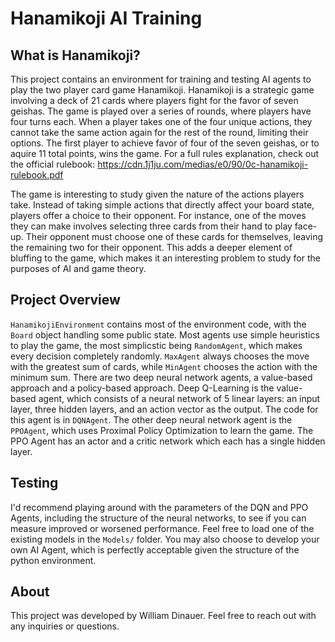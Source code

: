 # Hanamikoji AI Training

## What is Hanamikoji? 
This project contains an environment for training and testing AI agents to play the two player card game Hanamikoji.
Hanamikoji is a strategic game involving a deck of 21 cards where players fight for the favor of seven geishas. The game
is played over a series of rounds, where players have four turns each. When a player takes one of the four
unique actions, they cannot take the same action again for the rest of the round, limiting their options.
The first player to achieve favor of four of the seven geishas, or to aquire 11 total points, wins the game.
For a full rules explanation, check out the official rulebook: https://cdn.1j1ju.com/medias/e0/90/0c-hanamikoji-rulebook.pdf

The game is interesting to study given the nature of the actions players take. Instead of taking simple actions that
directly affect your board state, players offer a choice to their opponent. For instance, one of the moves they can make 
involves selecting three cards from their hand to play face-up. Their opponent must choose one of these cards for themselves,
leaving the remaining two for their opponent. This adds a deeper element of bluffing to the game, which makes it an interesting 
problem to study for the purposes of AI and game theory.

## Project Overview
```HanamikojiEnvironment``` contains most of the environment code, with the ```Board``` object handling some public state.
Most agents use simple heuristics to play the game, the most simplicstic being ```RandomAgent```, which makes every decision completely randomly.
```MaxAgent``` always chooses the move with the greatest sum of cards, while ```MinAgent``` chooses the action with the minimum sum.
There are two deep neural network agents, a value-based approach and a policy-based approach. Deep Q-Learning is the value-based agent,
which consists of a neural network of 5 linear layers: an input layer, three hidden layers, and an action vector as the output.
The code for this agent is in ```DQNAgent```. The other deep neural network agent is the ```PPOAgent```, which uses Proximal Policy
Optimization to learn the game. The PPO Agent has an actor and a critic network which each has a single hidden layer.

## Testing
I'd recommend playing around with the parameters of the DQN and PPO Agents, including the structure of the neural networks, to see if you
can measure improved or worsened performance. Feel free to load one of the existing models in the ```Models/``` folder. You may also
choose to develop your own AI Agent, which is perfectly acceptable given the structure of the python environment.

## About
This project was developed by William Dinauer. Feel free to reach out with any inquiries or questions.
